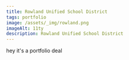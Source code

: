 ```yaml
---
title: Rowland Unified School District
tags: portfolio
image: /assets/_img/rowland.png
imageAlt: 11ty
description: Rowland Unified School District
---
```


hey it's a portfolio deal